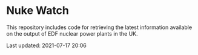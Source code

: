 # Nuke Watch

This repository includes code for retrieving the latest information available on the output of EDF nuclear power plants in the UK.

Last updated: 2021-07-17 20:06